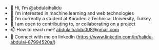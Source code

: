 - 👋 Hi, I’m @abdulaihalidu
- 👀 I’m interested in machine learning and web technologies 
- 🌱 I’m currently a student at Karadeniz Technical University, Turkey 
- 💞️ I am open to contributing to, or collaborating on a project 
- 📫 How to reach me? abdulaihalidu008@gmail.com
- 👔 Connect with me on linkedIn (https://www.linkedin.com/in/halidu-abdulai-87994520a/)

<!---
abdulaihalidu/abdulaihalidu is a ✨ special ✨ repository because its `README.md` (this file) appears on your GitHub profile.
You can click the Preview link to take a look at your changes.
--->
